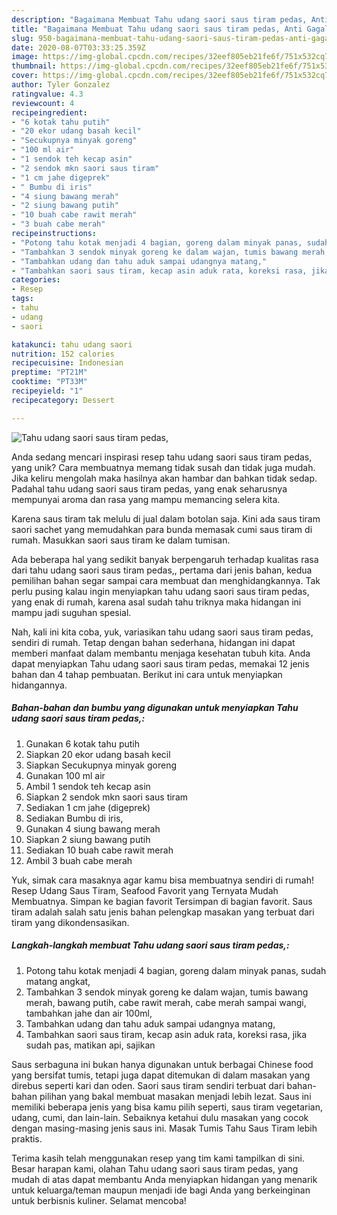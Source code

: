 ```yaml
---
description: "Bagaimana Membuat Tahu udang saori saus tiram pedas, Anti Gagal"
title: "Bagaimana Membuat Tahu udang saori saus tiram pedas, Anti Gagal"
slug: 950-bagaimana-membuat-tahu-udang-saori-saus-tiram-pedas-anti-gagal
date: 2020-08-07T03:33:25.359Z
image: https://img-global.cpcdn.com/recipes/32eef805eb21fe6f/751x532cq70/tahu-udang-saori-saus-tiram-pedas-foto-resep-utama.jpg
thumbnail: https://img-global.cpcdn.com/recipes/32eef805eb21fe6f/751x532cq70/tahu-udang-saori-saus-tiram-pedas-foto-resep-utama.jpg
cover: https://img-global.cpcdn.com/recipes/32eef805eb21fe6f/751x532cq70/tahu-udang-saori-saus-tiram-pedas-foto-resep-utama.jpg
author: Tyler Gonzalez
ratingvalue: 4.3
reviewcount: 4
recipeingredient:
- "6 kotak tahu putih"
- "20 ekor udang basah kecil"
- "Secukupnya minyak goreng"
- "100 ml air"
- "1 sendok teh kecap asin"
- "2 sendok mkn saori saus tiram"
- "1 cm jahe digeprek"
- " Bumbu di iris"
- "4 siung bawang merah"
- "2 siung bawang putih"
- "10 buah cabe rawit merah"
- "3 buah cabe merah"
recipeinstructions:
- "Potong tahu kotak menjadi 4 bagian, goreng dalam minyak panas, sudah matang angkat,"
- "Tambahkan 3 sendok minyak goreng ke dalam wajan, tumis bawang merah, bawang putih, cabe rawit merah, cabe merah sampai wangi, tambahkan jahe dan air 100ml,"
- "Tambahkan udang dan tahu aduk sampai udangnya matang,"
- "Tambahkan saori saus tiram, kecap asin aduk rata, koreksi rasa, jika sudah pas, matikan api, sajikan"
categories:
- Resep
tags:
- tahu
- udang
- saori

katakunci: tahu udang saori 
nutrition: 152 calories
recipecuisine: Indonesian
preptime: "PT21M"
cooktime: "PT33M"
recipeyield: "1"
recipecategory: Dessert

---
```



![Tahu udang saori saus tiram pedas,](https://img-global.cpcdn.com/recipes/32eef805eb21fe6f/751x532cq70/tahu-udang-saori-saus-tiram-pedas-foto-resep-utama.jpg)

Anda sedang mencari inspirasi resep tahu udang saori saus tiram pedas, yang unik? Cara membuatnya memang tidak susah dan tidak juga mudah. Jika keliru mengolah maka hasilnya akan hambar dan bahkan tidak sedap. Padahal tahu udang saori saus tiram pedas, yang enak seharusnya mempunyai aroma dan rasa yang mampu memancing selera kita.

Karena saus tiram tak melulu di jual dalam botolan saja. Kini ada saus tiram saori sachet yang memudahkan para bunda memasak cumi saus tiram di rumah. Masukkan saori saus tiram ke dalam tumisan.

Ada beberapa hal yang sedikit banyak berpengaruh terhadap kualitas rasa dari tahu udang saori saus tiram pedas,, pertama dari jenis bahan, kedua pemilihan bahan segar sampai cara membuat dan menghidangkannya. Tak perlu pusing kalau ingin menyiapkan tahu udang saori saus tiram pedas, yang enak di rumah, karena asal sudah tahu triknya maka hidangan ini mampu jadi suguhan spesial.


Nah, kali ini kita coba, yuk, variasikan tahu udang saori saus tiram pedas, sendiri di rumah. Tetap dengan bahan sederhana, hidangan ini dapat memberi manfaat dalam membantu menjaga kesehatan tubuh kita. Anda dapat menyiapkan Tahu udang saori saus tiram pedas, memakai 12 jenis bahan dan 4 tahap pembuatan. Berikut ini cara untuk menyiapkan hidangannya.

<!--inarticleads1-->

##### Bahan-bahan dan bumbu yang digunakan untuk menyiapkan Tahu udang saori saus tiram pedas,:

1. Gunakan 6 kotak tahu putih
1. Siapkan 20 ekor udang basah kecil
1. Siapkan Secukupnya minyak goreng
1. Gunakan 100 ml air
1. Ambil 1 sendok teh kecap asin
1. Siapkan 2 sendok mkn saori saus tiram
1. Sediakan 1 cm jahe (digeprek)
1. Sediakan  Bumbu di iris,
1. Gunakan 4 siung bawang merah
1. Siapkan 2 siung bawang putih
1. Sediakan 10 buah cabe rawit merah
1. Ambil 3 buah cabe merah


Yuk, simak cara masaknya agar kamu bisa membuatnya sendiri di rumah! Resep Udang Saus Tiram, Seafood Favorit yang Ternyata Mudah Membuatnya. Simpan ke bagian favorit Tersimpan di bagian favorit. Saus tiram adalah salah satu jenis bahan pelengkap masakan yang terbuat dari tiram yang dikondensasikan. 

<!--inarticleads2-->

##### Langkah-langkah membuat Tahu udang saori saus tiram pedas,:

1. Potong tahu kotak menjadi 4 bagian, goreng dalam minyak panas, sudah matang angkat,
1. Tambahkan 3 sendok minyak goreng ke dalam wajan, tumis bawang merah, bawang putih, cabe rawit merah, cabe merah sampai wangi, tambahkan jahe dan air 100ml,
1. Tambahkan udang dan tahu aduk sampai udangnya matang,
1. Tambahkan saori saus tiram, kecap asin aduk rata, koreksi rasa, jika sudah pas, matikan api, sajikan


Saus serbaguna ini bukan hanya digunakan untuk berbagai Chinese food yang bersifat tumis, tetapi juga dapat ditemukan di dalam masakan yang direbus seperti kari dan oden. Saori saus tiram sendiri terbuat dari bahan-bahan pilihan yang bakal membuat masakan menjadi lebih lezat. Saus ini memiliki beberapa jenis yang bisa kamu pilih seperti, saus tiram vegetarian, udang, cumi, dan lain-lain. Sebaiknya ketahui dulu masakan yang cocok dengan masing-masing jenis saus ini. Masak Tumis Tahu Saus Tiram lebih praktis. 

Terima kasih telah menggunakan resep yang tim kami tampilkan di sini. Besar harapan kami, olahan Tahu udang saori saus tiram pedas, yang mudah di atas dapat membantu Anda menyiapkan hidangan yang menarik untuk keluarga/teman maupun menjadi ide bagi Anda yang berkeinginan untuk berbisnis kuliner. Selamat mencoba!
